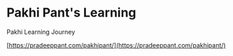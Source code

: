 # Pakhi Pant's Learning 
Pakhi Learning Journey

[https://pradeeppant.com/pakhipant/](https://pradeeppant.com/pakhipant/)

